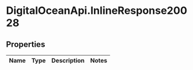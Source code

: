 # DigitalOceanApi.InlineResponse20028

## Properties
Name | Type | Description | Notes
------------ | ------------- | ------------- | -------------
